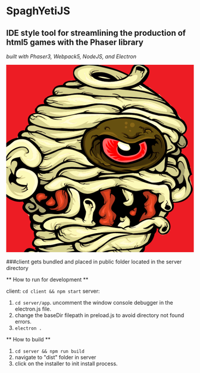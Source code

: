 # SpaghYetiJS

## IDE style tool for streamlining the production of html5 games with the Phaser library

*built with Phaser3, Webpack5, NodeJS, and Electron*


![image info](./server/public/img/icon.png)


###client gets bundled and placed in public folder located in the server directory

** How to run for development **

   client: `cd client && npm start`
   server: 
   1. `cd server/app`. uncomment the window console debugger in the electron.js file.  
   2. change the baseDir filepath in preload.js to avoid directory not found errors.
   3. `electron .`


** How to build **

   1. `cd server && npm run build`
   2. navigate to "dist" folder in server
   3. click on the installer to init install process.


